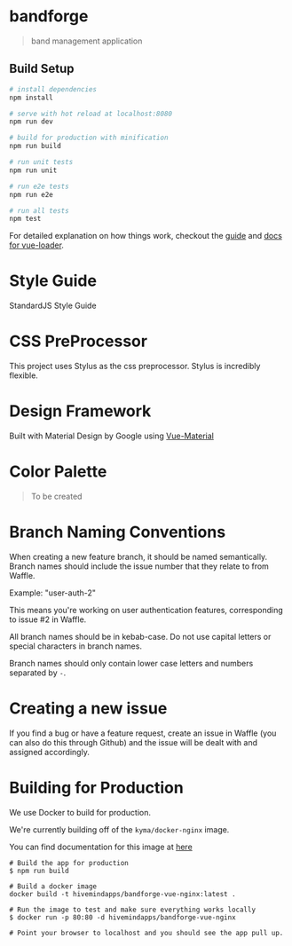 # bandforge

> band management application

## Build Setup

```bash
# install dependencies
npm install

# serve with hot reload at localhost:8080
npm run dev

# build for production with minification
npm run build

# run unit tests
npm run unit

# run e2e tests
npm run e2e

# run all tests
npm test
```

For detailed explanation on how things work, checkout the [guide](http://vuejs-templates.github.io/webpack/) and [docs for vue-loader](http://vuejs.github.io/vue-loader).

# Style Guide

StandardJS Style Guide

# CSS PreProcessor

This project uses Stylus as the css preprocessor. Stylus is incredibly flexible.

# Design Framework

Built with Material Design by Google using [Vue-Material](https://marcosmoura.github.io/vue-material/#/)

# Color Palette

> To be created

# Branch Naming Conventions 
When creating a new feature branch, it should be named semantically. 
Branch names should include the issue number that they relate to from Waffle. 

Example: "user-auth-2"

This means you're working on user authentication features, corresponding to issue #2 in Waffle. 

All branch names should be in kebab-case. Do not use capital letters or special characters in branch names.

Branch names should only contain lower case letters and numbers separated by `-`. 

# Creating a new issue 

If you find a bug or have a feature request, create an issue in Waffle (you can also do this through Github) and the issue will be dealt with and assigned accordingly. 

# Building for Production 

We use Docker to build for production. 

We're currently building off of the `kyma/docker-nginx` image. 

You can find documentation for this image at [here](https://github.com/KyleAMathews/docker-nginx)


```
# Build the app for production 
$ npm run build 

# Build a docker image
docker build -t hivemindapps/bandforge-vue-nginx:latest .

# Run the image to test and make sure everything works locally 
$ docker run -p 80:80 -d hivemindapps/bandforge-vue-nginx

# Point your browser to localhost and you should see the app pull up.
```
